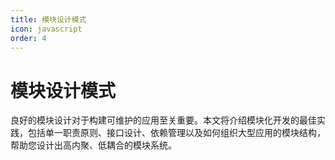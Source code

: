 ```yaml
---
title: 模块设计模式
icon: javascript
order: 4
---
```


# 模块设计模式

良好的模块设计对于构建可维护的应用至关重要。本文将介绍模块化开发的最佳实践，包括单一职责原则、接口设计、依赖管理以及如何组织大型应用的模块结构，帮助您设计出高内聚、低耦合的模块系统。

